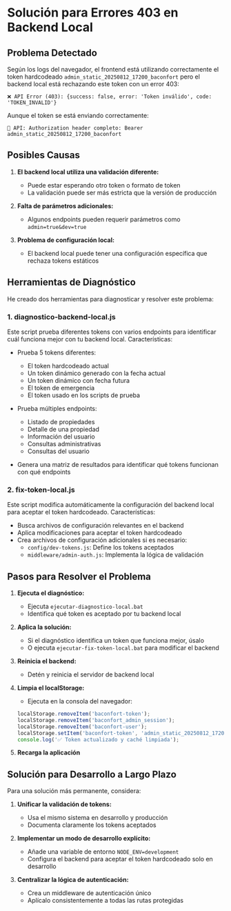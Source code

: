 # Solución para Errores 403 en Backend Local

## Problema Detectado

Según los logs del navegador, el frontend está utilizando correctamente el token hardcodeado `admin_static_20250812_17200_baconfort` pero el backend local está rechazando este token con un error 403:

```
❌ API Error (403): {success: false, error: 'Token inválido', code: 'TOKEN_INVALID'}
```

Aunque el token se está enviando correctamente:

```
🔑 API: Authorization header completo: Bearer admin_static_20250812_17200_baconfort
```

## Posibles Causas

1. **El backend local utiliza una validación diferente:**
   - Puede estar esperando otro token o formato de token
   - La validación puede ser más estricta que la versión de producción

2. **Falta de parámetros adicionales:**
   - Algunos endpoints pueden requerir parámetros como `admin=true&dev=true`

3. **Problema de configuración local:**
   - El backend local puede tener una configuración específica que rechaza tokens estáticos

## Herramientas de Diagnóstico

He creado dos herramientas para diagnosticar y resolver este problema:

### 1. diagnostico-backend-local.js

Este script prueba diferentes tokens con varios endpoints para identificar cuál funciona mejor con tu backend local. Características:

- Prueba 5 tokens diferentes:
  - El token hardcodeado actual
  - Un token dinámico generado con la fecha actual
  - Un token dinámico con fecha futura
  - El token de emergencia
  - El token usado en los scripts de prueba

- Prueba múltiples endpoints:
  - Listado de propiedades
  - Detalle de una propiedad
  - Información del usuario
  - Consultas administrativas
  - Consultas del usuario

- Genera una matriz de resultados para identificar qué tokens funcionan con qué endpoints

### 2. fix-token-local.js

Este script modifica automáticamente la configuración del backend local para aceptar el token hardcodeado. Características:

- Busca archivos de configuración relevantes en el backend
- Aplica modificaciones para aceptar el token hardcodeado
- Crea archivos de configuración adicionales si es necesario:
  - `config/dev-tokens.js`: Define los tokens aceptados
  - `middleware/admin-auth.js`: Implementa la lógica de validación

## Pasos para Resolver el Problema

1. **Ejecuta el diagnóstico:**
   - Ejecuta `ejecutar-diagnostico-local.bat`
   - Identifica qué token es aceptado por tu backend local

2. **Aplica la solución:**
   - Si el diagnóstico identifica un token que funciona mejor, úsalo
   - O ejecuta `ejecutar-fix-token-local.bat` para modificar el backend

3. **Reinicia el backend:**
   - Detén y reinicia el servidor de backend local

4. **Limpia el localStorage:**
   - Ejecuta en la consola del navegador:
   ```javascript
   localStorage.removeItem('baconfort-token');
   localStorage.removeItem('baconfort_admin_session');
   localStorage.removeItem('baconfort-user');
   localStorage.setItem('baconfort-token', 'admin_static_20250812_17200_baconfort');
   console.log('✅ Token actualizado y caché limpiada');
   ```

5. **Recarga la aplicación**

## Solución para Desarrollo a Largo Plazo

Para una solución más permanente, considera:

1. **Unificar la validación de tokens:**
   - Usa el mismo sistema en desarrollo y producción
   - Documenta claramente los tokens aceptados

2. **Implementar un modo de desarrollo explícito:**
   - Añade una variable de entorno `NODE_ENV=development`
   - Configura el backend para aceptar el token hardcodeado solo en desarrollo

3. **Centralizar la lógica de autenticación:**
   - Crea un middleware de autenticación único
   - Aplícalo consistentemente a todas las rutas protegidas
